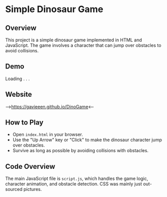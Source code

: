 # Simple Dinosaur Game

## Overview

This project is a simple dinosaur game implemented in HTML and JavaScript. The game involves a character that can jump over obstacles to avoid collisions.

## Demo

Loading . . .

## Website

-->https://gavieeen.github.io/DinoGame<--

## How to Play

- Open `index.html` in your browser.
- Use the "Up Arrow" key or "Click" to make the dinosaur character jump over obstacles.
- Survive as long as possible by avoiding collisions with obstacles.

## Code Overview

The main JavaScript file is `script.js`, which handles the game logic, character animation, and obstacle detection.
CSS was mainly just out-sourced pictures.
